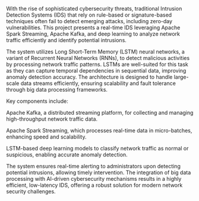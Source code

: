 With the rise of sophisticated cybersecurity threats, traditional Intrusion Detection Systems (IDS) that rely on rule-based or signature-based techniques often fail to detect emerging attacks, including zero-day vulnerabilities. This project presents a real-time IDS leveraging Apache Spark Streaming, Apache Kafka, and deep learning to analyze network traffic efficiently and identify potential intrusions.

The system utilizes Long Short-Term Memory (LSTM) neural networks, a variant of Recurrent Neural Networks (RNNs), to detect malicious activities by processing network traffic patterns. LSTMs are well-suited for this task as they can capture temporal dependencies in sequential data, improving anomaly detection accuracy. The architecture is designed to handle large-scale data streams efficiently, ensuring scalability and fault tolerance through big data processing frameworks.

Key components include:

Apache Kafka, a distributed streaming platform, for collecting and managing high-throughput network traffic data.

Apache Spark Streaming, which processes real-time data in micro-batches, enhancing speed and scalability.

LSTM-based deep learning models to classify network traffic as normal or suspicious, enabling accurate anomaly detection.

The system ensures real-time alerting to administrators upon detecting potential intrusions, allowing timely intervention. The integration of big data processing with AI-driven cybersecurity mechanisms results in a highly efficient, low-latency IDS, offering a robust solution for modern network security challenges.
